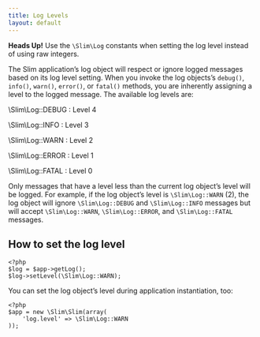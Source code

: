 ```yaml
---
title: Log Levels
layout: default
---
```


<div class="alert alert-info">
    <strong>Heads Up!</strong> Use the <code>\Slim\Log</code> constants when setting the log level instead
    of using raw integers.
</div>

The Slim application’s log object will respect or ignore logged messages based on its log level setting. When you
invoke the log objects’s `debug()`, `info()`, `warn()`, `error()`, or `fatal()` methods, you are inherently assigning
a level to the logged message. The available log levels are:

\Slim\Log::DEBUG
: Level 4

\Slim\Log::INFO
: Level 3

\Slim\Log::WARN
: Level 2

\Slim\Log::ERROR
: Level 1

\Slim\Log::FATAL
: Level 0

Only messages that have a level less than the current log object’s level will be logged. For example, if the log
object’s level is `\Slim\Log::WARN` (2), the log object will ignore `\Slim\Log::DEBUG` and `\Slim\Log::INFO` messages
but will accept `\Slim\Log::WARN`, `\Slim\Log::ERROR`, and `\Slim\Log::FATAL` messages.

## How to set the log level

    <?php
    $log = $app->getLog();
    $log->setLevel(\Slim\Log::WARN);

You can set the log object’s level during application instantiation, too:

    <?php
    $app = new \Slim\Slim(array(
        'log.level' => \Slim\Log::WARN
    ));
